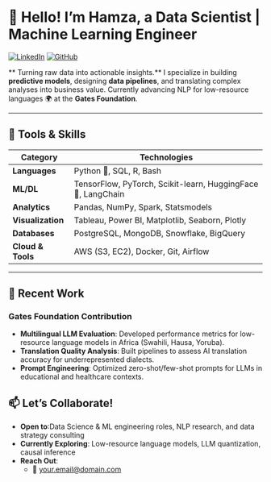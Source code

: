 # 👋 Hello! I’m **Hamza**, a Data Scientist | Machine Learning Engineer

[![LinkedIn](https://img.shields.io/badge/LinkedIn-Connect-%230A66C2?style=flat-square&logo=linkedin)](https://linkedin.com/in/hamza-louzan)
[![GitHub](https://img.shields.io/badge/GitHub-Follow-%23181717?style=flat-square&logo=github)](https://github.com/hamza-louzan)

** Turning raw data into actionable insights.**  I specialize in building **predictive models**, designing **data pipelines**, and translating complex analyses into business value. Currently advancing NLP for low-resource languages 🌍 at the **Gates Foundation**.

---

## 🔧 **Tools & Skills**

| **Category**       | **Technologies**                                                                 |
|---------------------|----------------------------------------------------------------------------------|
| **Languages**       | Python 🐍, SQL, R, Bash                                                          |
| **ML/DL**           | TensorFlow, PyTorch, Scikit-learn, HuggingFace 🤗, LangChain             |
| **Analytics**       | Pandas, NumPy, Spark, Statsmodels                                                |
| **Visualization**   | Tableau, Power BI, Matplotlib, Seaborn, Plotly                                   |
| **Databases**       | PostgreSQL, MongoDB, Snowflake, BigQuery                                         |
| **Cloud & Tools**   | AWS (S3, EC2), Docker, Git, Airflow                                      |

---

## 🚀 **Recent Work**
### **Gates Foundation Contribution**
- **Multilingual LLM Evaluation**: Developed performance metrics for low-resource language models in Africa (Swahili, Hausa, Yoruba).
- **Translation Quality Analysis**: Built pipelines to assess AI translation accuracy for underrepresented dialects.
- **Prompt Engineering**: Optimized zero-shot/few-shot prompts for LLMs in educational and healthcare contexts.


## 📫 **Let’s Collaborate!**
- **Open to**:Data Science & ML engineering roles, NLP research, and data strategy consulting
- **Currently Exploring**: Low-resource language models, LLM quantization, causal inference
- **Reach Out**: 
  - 📧 [your.email@domain.com](mailto:hamzalouzan5@gmail.com)  

